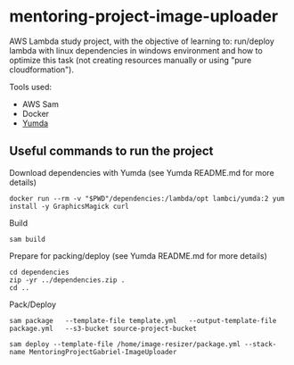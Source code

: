 # mentoring-project-image-uploader

AWS Lambda study project, with the objective of learning to: run/deploy lambda with linux dependencies in windows environment and how to optimize this task (not creating resources manually or using "pure cloudformation").

Tools used:
- AWS Sam
- Docker
- [Yumda](https://github.com/lambci/yumda)

## Useful commands to run the project

Download dependencies with Yumda (see Yumda README.md for more details)
```
docker run --rm -v "$PWD"/dependencies:/lambda/opt lambci/yumda:2 yum install -y GraphicsMagick curl
```

Build
```
sam build
```

Prepare for packing/deploy (see Yumda README.md for more details)
```
cd dependencies
zip -yr ../dependencies.zip .
cd ..
```

Pack/Deploy
```
sam package   --template-file template.yml   --output-template-file package.yml   --s3-bucket source-project-bucket

sam deploy --template-file /home/image-resizer/package.yml --stack-name MentoringProjectGabriel-ImageUploader
```
